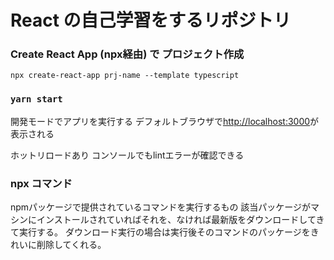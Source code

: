 # React の自己学習をするリポジトリ
### Create React App (npx経由) で プロジェクト作成
```
npx create-react-app prj-name --template typescript
```
### `yarn start`
開発モードでアプリを実行する
デフォルトブラウザで[http://localhost:3000](http://localhost:3000)が表示される

ホットリロードあり
コンソールでもlintエラーが確認できる

### npx コマンド
npmパッケージで提供されているコマンドを実行するもの
該当パッケージがマシンにインストールされていればそれを、なければ最新版をダウンロードしてきて実行する。
ダウンロード実行の場合は実行後そのコマンドのパッケージをきれいに削除してくれる。
